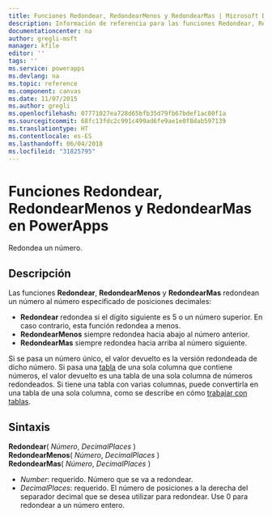 ```yaml
---
title: Funciones Redondear, RedondearMenos y RedondearMas | Microsoft Docs
description: Información de referencia para las funciones Redondear, RedondearMenos y RedondearMas en PowerApps, incluida la sintaxis
documentationcenter: na
author: gregli-msft
manager: kfile
editor: ''
tags: ''
ms.service: powerapps
ms.devlang: na
ms.topic: reference
ms.component: canvas
ms.date: 11/07/2015
ms.author: gregli
ms.openlocfilehash: 07771027ea728d65bfb35d79fb67bdef1ac80f1a
ms.sourcegitcommit: 68fc13fdc2c991c499ad6fe9ae1e0f8dab597139
ms.translationtype: HT
ms.contentlocale: es-ES
ms.lasthandoff: 06/04/2018
ms.locfileid: "31825795"
---
```

# <a name="round-rounddown-and-roundup-functions-in-powerapps"></a>Funciones Redondear, RedondearMenos y RedondearMas en PowerApps
Redondea un número.

## <a name="description"></a>Descripción
Las funciones **Redondear**, **RedondearMenos** y **RedondearMas** redondean un número al número especificado de posiciones decimales:

* **Redondear** redondea si el dígito siguiente es 5 o un número superior. En caso contrario, esta función redondea a menos.
* **RedondearMenos** siempre redondea hacia abajo al número anterior.
* **RedondearMas** siempre redondea hacia arriba al número siguiente.

Si se pasa un número único, el valor devuelto es la versión redondeada de dicho número.  Si pasa una [tabla](../working-with-tables.md) de una sola columna que contiene números, el valor devuelto es una tabla de una sola columna de números redondeados. Si tiene una tabla con varias columnas, puede convertirla en una tabla de una sola columna, como se describe en cómo [trabajar con tablas](../working-with-tables.md).

## <a name="syntax"></a>Sintaxis
**Redondear**( *Número*, *DecimalPlaces* )<br>**RedondearMenos**( *Número*, *DecimalPlaces* )<br>**RedondearMas**( *Número*, *DecimalPlaces* )

* *Number*: requerido. Número que se va a redondear.
* *DecimalPlaces*: requerido.  El número de posiciones a la derecha del separador decimal que se desea utilizar para redondear.  Use 0 para redondear a un número entero.  

